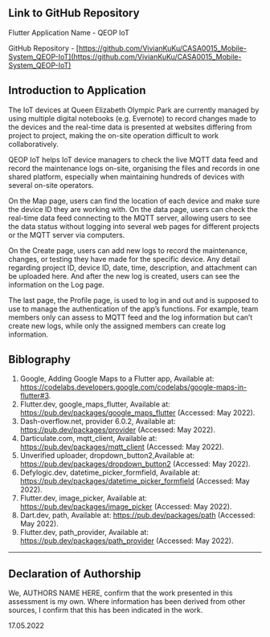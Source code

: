 <!---  

---
title: "CASA0015: Web Architecture Final Assessment"
author: "Vivian Chin Ku"
date: "17 May 2022"
---

-->



## Link to GitHub Repository

Flutter Application Name - QEOP IoT

GitHub Repository - [https://github.com/VivianKuKu/CASA0015_Mobile-System_QEOP-IoT](https://github.com/VivianKuKu/CASA0015_Mobile-System_QEOP-IoT)


## Introduction to Application


The IoT devices at Queen Elizabeth Olympic Park are currently managed by using multiple digital notebooks (e.g. Evernote) to record changes made to the devices and the real-time data is presented at websites differing from project to project, making the on-site operation difficult to work collaboratively.



QEOP IoT helps IoT device managers to check the live MQTT data feed and record the maintenance logs on-site, organising the files and records in one shared platform, especially when maintaining hundreds of devices with several on-site operators.


On the Map page, users can find the location of each device and make sure the device ID they are working with. On the data page, users can check the real-time data feed connecting to the MQTT server, allowing users to see the data status without logging into several web pages for different projects or the MQTT server via computers. 


On the Create page, users can add new logs to record the maintenance, changes, or testing they have made for the specific device. Any detail regarding project ID, device ID, date, time, description, and attachment can be uploaded here. And after the new log is created, users can see the information on the Log page.


The last page, the Profile page, is used to log in and out and is supposed to use to manage the authentication of the app’s functions. For example, team members only can assess to MQTT feed and the log information but can’t create new logs, while only the assigned members can create log information.




## Biblography

1. Google, Adding Google Maps to a Flutter app, Available at: https://codelabs.developers.google.com/codelabs/google-maps-in-flutter#3.
2. Flutter.dev, google_maps_flutter, Available at: https://pub.dev/packages/google_maps_flutter (Accessed: May 2022).
3. Dash-overflow.net, provider 6.0.2, Available at: https://pub.dev/packages/provider (Accessed: May 2022).
4. Darticulate.com, mqtt_client, Available at: https://pub.dev/packages/mqtt_client (Accessed: May 2022).
5. Unverified uploader, dropdown_button2,Available at: https://pub.dev/packages/dropdown_button2 (Accessed: May 2022).
6. Defylogic.dev, datetime_picker_formfield, Available at: https://pub.dev/packages/datetime_picker_formfield (Accessed: May 2022).
7. Flutter.dev, image_picker, Available at: https://pub.dev/packages/image_picker (Accessed: May 2022).
8. Dart.dev, path, Available at: https://pub.dev/packages/path (Accessed: May 2022).
9. Flutter.dev, path_provider, Available at: https://pub.dev/packages/path_provider (Accessed: May 2022).





----

## Declaration of Authorship

We, AUTHORS NAME HERE, confirm that the work presented in this assessment is my own. Where information has been derived from other sources, I confirm that this has been indicated in the work.







17.05.2022
